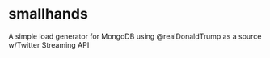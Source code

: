 # smallhands
A simple load generator for MongoDB using @realDonaldTrump as a source w/Twitter Streaming API
